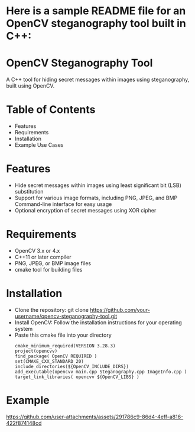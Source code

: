 # Here is a sample README file for an OpenCV steganography tool built in C++:
# OpenCV Steganography Tool
A C++ tool for hiding secret messages within images using steganography, built using OpenCV.
# Table of Contents
- Features
- Requirements
- Installation
- Example Use Cases
# Features
- Hide secret messages within images using least significant bit (LSB) substitution
- Support for various image formats, including PNG, JPEG, and BMP Command-line interface for easy usage
- Optional encryption of secret messages using XOR cipher

# Requirements
- OpenCV 3.x or 4.x
- C++11 or later compiler
- PNG, JPEG, or BMP image files
- cmake tool for building files

# Installation
- Clone the repository: git clone https://github.com/your-username/opencv-steganography-tool.git
- Install OpenCV: Follow the installation instructions for your operating system
- Paste this cmake file into your directory
    ```
    cmake_minimum_required(VERSION 3.28.3)
    project(opencvv)
    find_package( OpenCV REQUIRED )
    set(CMAKE_CXX_STANDARD 20)
    include_directories(${OpenCV_INCLUDE_DIRS})
    add_executable(opencvv main.cpp Steganography.cpp ImageInfo.cpp )
    target_link_libraries( opencvv ${OpenCV_LIBS} )
    ```
# Example

https://github.com/user-attachments/assets/291786c9-86d4-4eff-a816-422f874148cd
